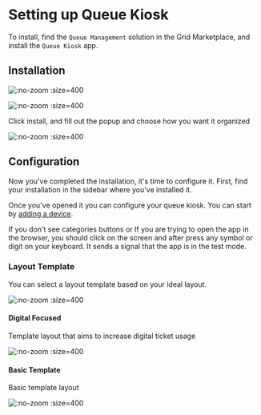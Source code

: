 # Setting up Queue Kiosk

To install, find the `Queue Management` solution in the Grid Marketplace, and install the `Queue Kiosk` app.

## Installation

![](/assets/queue-app-marketplace.png ":no-zoom :size=400")

![](/assets/marketplace-queue-kiosk-install.png ":no-zoom :size=400")

Click install, and fill out the popup and choose how you want it organized

![](/assets/marketplace-queue-kiosk-installation.png ":no-zoom :size=400")

## Configuration

Now you've completed the installation, it's time to configure it. First, find your installation in the sidebar where you've installed it.

Once you've opened it you can configure your queue kiosk. You can start by [adding a device](/general/adding-device.md).

If you don't see categories buttons or If you are trying to open the app in the browser, you should click on the screen and after press any symbol or digit on your keyboard. It sends a signal that the app is in the test mode.

### Layout Template

You can select a layout template based on your ideal layout.

![](/assets/queue-kiosk-template-2.png ":no-zoom :size=400")

#### Digital Focused
Template layout that aims to increase digital ticket usage

![](/assets/queue-kiosk-template-3.png ":no-zoom :size=400")

#### Basic Template
Basic template layout

![](/assets/queue-kiosk-template-1.png ":no-zoom :size=400")
